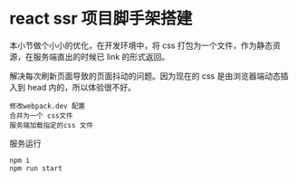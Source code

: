 # react ssr 项目脚手架搭建

本小节做个小小的优化，在开发环境中，将 css 打包为一个文件，作为静态资源，在服务端直出的时候已 link 的形式返回。

解决每次刷新页面导致的页面抖动的问题。因为现在的 css 是由浏览器端动态插入到 head 内的，所以体验很不好。


```
修改webpack.dev 配置
合并为一个 css文件 
服务端加载指定的css 文件
```


服务运行

```
npm i 
npm run start 
```